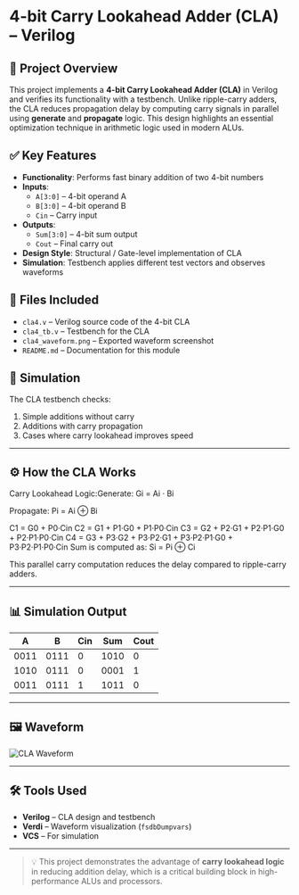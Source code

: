 # 4-bit Carry Lookahead Adder (CLA) – Verilog

## 🧠 Project Overview
This project implements a **4-bit Carry Lookahead Adder (CLA)** in Verilog and verifies its functionality with a testbench. Unlike ripple-carry adders, the CLA reduces propagation delay by computing carry signals in parallel using **generate** and **propagate** logic. This design highlights an essential optimization technique in arithmetic logic used in modern ALUs.

## ✅ Key Features
- **Functionality**: Performs fast binary addition of two 4-bit numbers
- **Inputs**:
  - `A[3:0]` – 4-bit operand A
  - `B[3:0]` – 4-bit operand B
  - `Cin` – Carry input
- **Outputs**:
  - `Sum[3:0]` – 4-bit sum output
  - `Cout` – Final carry out
- **Design Style**: Structural / Gate-level implementation of CLA
- **Simulation**: Testbench applies different test vectors and observes waveforms

## 📂 Files Included
- `cla4.v` – Verilog source code of the 4-bit CLA
- `cla4_tb.v` – Testbench for the CLA
- `cla4_waveform.png` – Exported waveform screenshot
- `README.md` – Documentation for this module

## 🔗 Simulation
The CLA testbench checks:
1. Simple additions without carry
2. Additions with carry propagation
3. Cases where carry lookahead improves speed

---

## ⚙️ How the CLA Works
Carry Lookahead Logic:Generate: Gi = Ai · Bi

Propagate: Pi = Ai ⊕ Bi

C1 = G0 + P0·Cin
C2 = G1 + P1·G0 + P1·P0·Cin
C3 = G2 + P2·G1 + P2·P1·G0 + P2·P1·P0·Cin
C4 = G3 + P3·G2 + P3·P2·G1 + P3·P2·P1·G0 + P3·P2·P1·P0·Cin
Sum is computed as: Si = Pi ⊕ Ci

This parallel carry computation reduces the delay compared to ripple-carry adders.

---

## 📊 Simulation Output 

| A    | B    | Cin | Sum   | Cout |
|------|------|-----|-------|------|
| 0011 | 0111 | 0   | 1010  | 0    |
| 1010 | 0111 | 0   | 0001  | 1    |
| 0011 | 0111 | 1   | 1011  | 0    |

---

## 🖼 Waveform
![CLA Waveform](4bitcla_waveform.png)

---

## 🛠 Tools Used
- **Verilog** – CLA design and testbench
- **Verdi** – Waveform visualization (`fsdbDumpvars`)
- **VCS** – For simulation

---

> 💡 This project demonstrates the advantage of **carry lookahead logic** in reducing addition delay, which is a critical building block in high-performance ALUs and processors.
